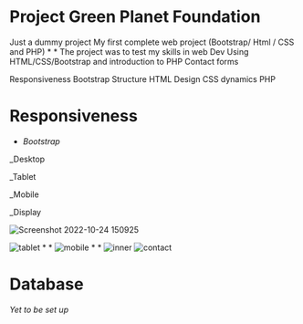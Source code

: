 # Project Green Planet Foundation 

Just a dummy project
My first complete web project (Bootstrap/ Html / CSS and PHP)
*
*
The project was to test my skills in web Dev Using HTML/CSS/Bootstrap and introduction to PHP Contact forms

Responsiveness Bootstrap
Structure HTML 
Design    CSS
dynamics  PHP

# Responsiveness

* _Bootstrap_

_Desktop

_Tablet

_Mobile

_Display



![Screenshot 2022-10-24 150925](https://user-images.githubusercontent.com/102214531/197526530-e4190f30-f887-475e-a534-2f6422d8f6cb.jpg)

![tablet](https://user-images.githubusercontent.com/102214531/197527344-7f943757-a1b6-420d-ad05-4d1917e03ba7.jpg)
*
*
![mobile](https://user-images.githubusercontent.com/102214531/197529137-8d4b4eab-3310-4734-912b-a7cb00dcf861.jpg)
*
*
![inner](https://user-images.githubusercontent.com/102214531/197529561-933e8fb8-9770-478d-8f31-1fbe1b54b8e9.jpg)
![contact](https://user-images.githubusercontent.com/102214531/197529626-664f31df-81ca-44bb-9034-576715504ee4.jpg)

# Database 
_Yet to be set up_

